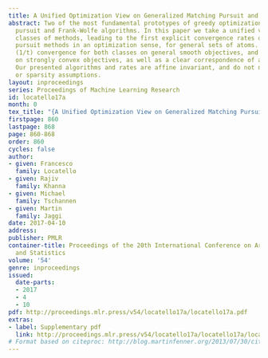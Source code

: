```yaml
---
title: A Unified Optimization View on Generalized Matching Pursuit and Frank-Wolfe
abstract: Two of the most fundamental prototypes of greedy optimization are the matching
  pursuit and Frank-Wolfe algorithms. In this paper we take a unified view on both
  classes of methods, leading to the first explicit convergence rates of matching
  pursuit methods in an optimization sense, for general sets of atoms. We derive sublinear
  (1/t) convergence for both classes on general smooth objectives, and linear convergence
  on strongly convex objectives, as well as a clear correspondence of algorithm variants.
  Our presented algorithms and rates are affine invariant, and do not need any incoherence
  or sparsity assumptions.
layout: inproceedings
series: Proceedings of Machine Learning Research
id: locatello17a
month: 0
tex_title: "{A Unified Optimization View on Generalized Matching Pursuit and Frank-Wolfe}"
firstpage: 860
lastpage: 868
page: 860-868
order: 860
cycles: false
author:
- given: Francesco
  family: Locatello
- given: Rajiv
  family: Khanna
- given: Michael
  family: Tschannen
- given: Martin
  family: Jaggi
date: 2017-04-10
address: 
publisher: PMLR
container-title: Proceedings of the 20th International Conference on Artificial Intelligence
  and Statistics
volume: '54'
genre: inproceedings
issued:
  date-parts:
  - 2017
  - 4
  - 10
pdf: http://proceedings.mlr.press/v54/locatello17a/locatello17a.pdf
extras:
- label: Supplementary pdf
  link: http://proceedings.mlr.press/v54/locatello17a/locatello17a/locatello17a-supp.pdf
# Format based on citeproc: http://blog.martinfenner.org/2013/07/30/citeproc-yaml-for-bibliographies/
---
```

